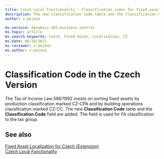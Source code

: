 ```yaml
---
title: Czech Local Functionality - Classification codes for fixed assets 
description: The new Classification Code table and the Classification Code field are added. The field is used for FA classification to the tax group.
author: v-pejano

ms-service: dynamics-365-business-central
ms.topic: article
ms.search.keywords: Czech, Fixed Asset, Localization, CZ
ms.date: 06/18/2021
ms.reviewer: v-pejano
ms.author: v-pejano
---
```


# Classification Code in the Czech Version

The Tax of Income Law 586/1992 insists on sorting fixed assets by production classification marked CZ-CPA and by building operations classification marked CZ-CC. The new **Classification Code** table and the **Classification Code** field are added. The field is used for FA classification to the tax group.

## See also

[Fixed Asset Localization for Czech (Extension)](ui-extensions-fixed-asset-localization-cz.md)  
[Czech Local Functionality](czech-local-functionality.md)  
